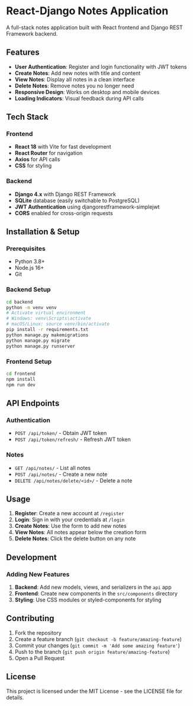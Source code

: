 # React-Django Notes Application

A full-stack notes application built with React frontend and Django REST Framework backend.

## Features

- **User Authentication**: Register and login functionality with JWT tokens
- **Create Notes**: Add new notes with title and content
- **View Notes**: Display all notes in a clean interface
- **Delete Notes**: Remove notes you no longer need
- **Responsive Design**: Works on desktop and mobile devices
- **Loading Indicators**: Visual feedback during API calls

## Tech Stack

### Frontend
- **React 18** with Vite for fast development
- **React Router** for navigation
- **Axios** for API calls
- **CSS** for styling

### Backend
- **Django 4.x** with Django REST Framework
- **SQLite** database (easily switchable to PostgreSQL)
- **JWT Authentication** using djangorestframework-simplejwt
- **CORS** enabled for cross-origin requests

## Installation & Setup

### Prerequisites
- Python 3.8+
- Node.js 16+
- Git

### Backend Setup
```bash
cd backend
python -m venv venv
# Activate virtual environment
# Windows: venv\Scripts\activate
# macOS/Linux: source venv/bin/activate
pip install -r requirements.txt
python manage.py makemigrations
python manage.py migrate
python manage.py runserver
```

### Frontend Setup
```bash
cd frontend
npm install
npm run dev
```

## API Endpoints

### Authentication
- `POST /api/token/` - Obtain JWT token
- `POST /api/token/refresh/` - Refresh JWT token

### Notes
- `GET /api/notes/` - List all notes
- `POST /api/notes/` - Create a new note
- `DELETE /api/notes/delete/<id>/` - Delete a note

## Usage

1. **Register**: Create a new account at `/register`
2. **Login**: Sign in with your credentials at `/login`
3. **Create Notes**: Use the form to add new notes
4. **View Notes**: All notes appear below the creation form
5. **Delete Notes**: Click the delete button on any note

## Development

### Adding New Features

1. **Backend**: Add new models, views, and serializers in the `api` app
2. **Frontend**: Create new components in the `src/components` directory
3. **Styling**: Use CSS modules or styled-components for styling

## Contributing

1. Fork the repository
2. Create a feature branch (`git checkout -b feature/amazing-feature`)
3. Commit your changes (`git commit -m 'Add some amazing feature'`)
4. Push to the branch (`git push origin feature/amazing-feature`)
5. Open a Pull Request

## License

This project is licensed under the MIT License - see the LICENSE file for details.
